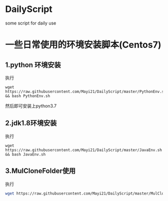 # DailyScript
some script for daily use
# 一些日常使用的环境安装脚本(Centos7)
## 1.python 环境安装
执行  
```
wget https://raw.githubusercontent.com/Mayi21/DailyScript/master/PythonEnv.sh && bash PythonEnv.sh
```  
然后即可安装上python3.7
## 2.jdk1.8环境安装
执行
```
wget https://raw.githubusercontent.com/Mayi21/DailyScript/master/JavaEnv.sh && bash JavaEnv.sh
```
## 3.MulCloneFolder使用
执行
```sh  
wget https://raw.githubusercontent.com/Mayi21/DailyScript/master/MulCloneFolder.sh && bash MulCloneFolder.sh
```  
